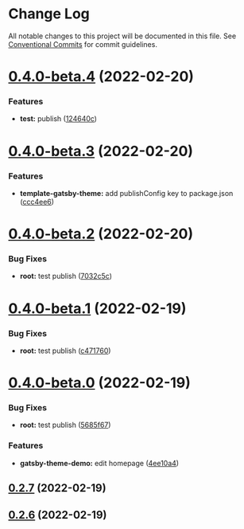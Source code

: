 # Change Log

All notable changes to this project will be documented in this file.
See [Conventional Commits](https://conventionalcommits.org) for commit guidelines.

# [0.4.0-beta.4](https://github.com/smerth/gatsby-theme-template/compare/v0.4.0-beta.3...v0.4.0-beta.4) (2022-02-20)


### Features

* **test:** publish ([124640c](https://github.com/smerth/gatsby-theme-template/commit/124640c52e2f8f820702fbccaf6ab2a2f7e05a19))





# [0.4.0-beta.3](https://github.com/smerth/gatsby-theme-template/compare/v0.4.0-beta.2...v0.4.0-beta.3) (2022-02-20)


### Features

* **template-gatsby-theme:** add publishConfig key to package.json ([ccc4ee6](https://github.com/smerth/gatsby-theme-template/commit/ccc4ee6957fc9962ae551511fecfec667bf4cf22))





# [0.4.0-beta.2](https://github.com/smerth/gatsby-theme-template/compare/v0.4.0-beta.1...v0.4.0-beta.2) (2022-02-20)


### Bug Fixes

* **root:** test publish ([7032c5c](https://github.com/smerth/gatsby-theme-template/commit/7032c5c7aa063ba54e757c6640d02283fab64657))





# [0.4.0-beta.1](https://github.com/smerth/gatsby-theme-template/compare/v0.4.0-beta.0...v0.4.0-beta.1) (2022-02-19)


### Bug Fixes

* **root:** test publish ([c471760](https://github.com/smerth/gatsby-theme-template/commit/c47176073c1d5c118af45a7df026125e53040548))





# [0.4.0-beta.0](https://github.com/smerth/gatsby-theme-template/compare/v0.2.6-beta.0...v0.4.0-beta.0) (2022-02-19)


### Bug Fixes

* **root:** test publish ([5685f67](https://github.com/smerth/gatsby-theme-template/commit/5685f67bd2ddfa0d6af347be01dcc83d44d29fd2))


### Features

* **gatsby-theme-demo:** edit homepage ([4ee10a4](https://github.com/smerth/gatsby-theme-template/commit/4ee10a433e649151680290ea2ea1eb059d1168fe))



## [0.2.7](https://github.com/smerth/gatsby-theme-template/compare/v0.2.6...v0.2.7) (2022-02-19)



## [0.2.6](https://github.com/smerth/gatsby-theme-template/compare/v0.2.5...v0.2.6) (2022-02-19)
